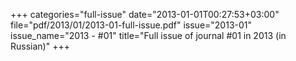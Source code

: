 +++
categories="full-issue"
date="2013-01-01T00:27:53+03:00"
file="pdf/2013/01/2013-01-full-issue.pdf"
issue="2013-01"
issue_name="2013 - #01"
title="Full issue of journal #01 in 2013 (in Russian)"
+++